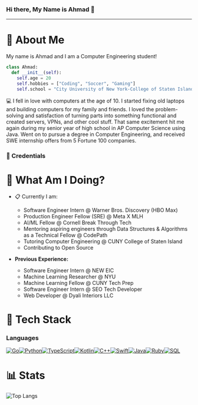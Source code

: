 ### Hi there, My Name is Ahmad 👋

<hr>

# 📮 About Me

My name is Ahmad and I am a Computer Engineering student!

```python
class Ahmad:
  def __init__(self):
    self.age = 20
    self.hobbies = ["Coding", "Soccer", "Gaming"]
    self.school = "City University of New York-College of Staten Island"
```

💻 I fell in love with computers at the age of 10. I started fixing old laptops and building computers for my family and friends. I loved the problem-solving and satisfaction of turning parts into something functional and created servers, VPNs, and other cool stuff. That same excitement hit me again during my senior year of high school in AP Computer Science using Java. Went on to pursue a degree in Computer Engineering, and received SWE internship offers from 5 Fortune 100 companies.

### 💼 Credentials

# 📍 What Am I Doing?
- 📋 Currently I am:
  - Software Engineer Intern @ Warner Bros. Discovery (HBO Max)
  - Production Engineer Fellow (SRE) @ Meta X MLH
  - AI/ML Fellow @ Cornell Break Through Tech
  - Mentoring aspiring engineers through Data Structures & Algorithms as a Technical Fellow @ CodePath
  - Tutoring Computer Engineering @ CUNY College of Staten Island
  - Contributing to Open Source

- **Previous Experience:**
  - Software Engineer Intern @ NEW EIC
  - Machine Learning Researcher @ NYU
  - Machine Learning Fellow @ CUNY Tech Prep
  - Software Engineer Intern @ SEO Tech Developer
  - Web Developer @ Dyali Interiors LLC

# 🚀 Tech Stack

### Languages
[![Go](https://skillicons.dev/icons?i=go&theme=dark)](https://skillicons.dev)[![Python](https://skillicons.dev/icons?i=python&theme=dark)](https://skillicons.dev)[![TypeScript](https://skillicons.dev/icons?i=ts&theme=dark)](https://skillicons.dev)[![Kotlin](https://skillicons.dev/icons?i=kotlin&theme=dark)](https://skillicons.dev)[![C++](https://skillicons.dev/icons?i=cpp&theme=dark)](https://skillicons.dev)[![Swift](https://skillicons.dev/icons?i=swift&theme=dark)](https://skillicons.dev)[![Java](https://skillicons.dev/icons?i=java&theme=dark)](https://skillicons.dev)[![Ruby](https://skillicons.dev/icons?i=ruby&theme=dark)](https://skillicons.dev)[![SQL](https://skillicons.dev/icons?i=sql&theme=dark)](https://skillicons.dev)

# 📊 Stats
![Top Langs](https://github-readme-stats.vercel.app/api/top-langs/?username=ahmadbasyouni10&layout=compact&exclude_repo=Olympic_Medal_Predictor_ML_Python,Flix-Movie-IOS-App,NYU-AI-School-Labs,PROJECT7-IOS101,Tasks-App)

